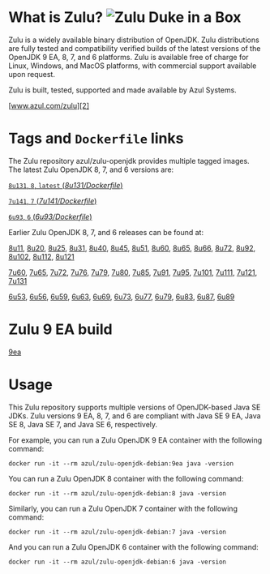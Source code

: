 What is Zulu? ![Zulu Duke in a Box][1]
======================================

Zulu is a widely available binary distribution of OpenJDK. Zulu distributions are fully tested and compatibility verified builds of the latest versions of the OpenJDK 9 EA, 8, 7, and 6 platforms. Zulu is available free of charge for Linux, Windows, and MacOS platforms, with commercial support available upon request.

Zulu is built, tested, supported and made available by Azul Systems.

[www.azul.com/zulu][2]

Tags and `Dockerfile` links
===========================

The Zulu repository azul/zulu-openjdk provides multiple tagged images. The latest Zulu OpenJDK 8, 7, and 6 versions are:

[`8u131`, `8`, `latest` (*8u131/Dockerfile*)][36]

[`7u141`, `7` (*7u141/Dockerfile*)][22]

[`6u93`, `6` (*6u93/Dockerfile*)][10]

Earlier Zulu OpenJDK 8, 7, and 6 releases can be found at:

[8u11][37], [8u20][38], [8u25][39], [8u31][40], [8u40][41], [8u45][42], [8u51][43], [8u60][44], [8u65][45], [8u66][46], [8u72][47], [8u92][48], [8u102][49], [8u112][50], [8u121][51]

[7u60][23], [7u65][24], [7u72][25], [7u76][26], [7u79][27], [7u80][28], [7u85][29], [7u91][30], [7u95][31], [7u101][32], [7u111][33], [7u121][34], [7u131][35]

[6u53][11], [6u56][12], [6u59][13], [6u63][14], [6u69][15], [6u73][16], [6u77][17], [6u79][18], [6u83][19], [6u87][20], [6u89][21]

Zulu 9 EA build
===============

[9ea][52]

Usage
=====

This Zulu repository supports multiple versions of OpenJDK-based Java SE JDKs. Zulu versions 9 EA, 8, 7, and 6 are compliant with Java SE 9 EA, Java SE 8, Java SE 7, and Java SE 6, respectively.

For example, you can run a Zulu OpenJDK 9 EA container with the following command:

    docker run -it --rm azul/zulu-openjdk-debian:9ea java -version

You can run a Zulu OpenJDK 8 container with the following command:

    docker run -it --rm azul/zulu-openjdk-debian:8 java -version

Similarly, you can run a Zulu OpenJDK 7 container with the following command:

    docker run -it --rm azul/zulu-openjdk-debian:7 java -version

And you can run a Zulu OpenJDK 6 container with the following command:

    docker run -it --rm azul/zulu-openjdk-debian:6 java -version


  [1]: http://www.azulsystems.com/sites/default/files//ZuluDocker60.gif
  [2]: http://www.azul.com/zulu
  [10]: https://github.com/zulu-openjdk/zulu-openjdk/blob/master/debian/6u93-6.16.0.1/Dockerfile
  [11]: https://github.com/zulu-openjdk/zulu-openjdk/blob/master/debian/6u53-6.5.0.2/Dockerfile
  [12]: https://github.com/zulu-openjdk/zulu-openjdk/blob/master/debian/6u56-6.6.0.1/Dockerfile
  [13]: https://github.com/zulu-openjdk/zulu-openjdk/blob/master/debian/6u59-6.7.0.2/Dockerfile
  [14]: https://github.com/zulu-openjdk/zulu-openjdk/blob/master/debian/6u63-6.8.0.1/Dockerfile
  [15]: https://github.com/zulu-openjdk/zulu-openjdk/blob/master/debian/6u69-6.9.0.3/Dockerfile
  [16]: https://github.com/zulu-openjdk/zulu-openjdk/blob/master/debian/6u73-6.10.0.3/Dockerfile
  [17]: https://github.com/zulu-openjdk/zulu-openjdk/blob/master/debian/6u77-6.11.0.2/Dockerfile
  [18]: https://github.com/zulu-openjdk/zulu-openjdk/blob/master/debian/6u79-6.12.0.2/Dockerfile
  [19]: https://github.com/zulu-openjdk/zulu-openjdk/blob/master/debian/6u83-6.13.0.3/Dockerfile
  [20]: https://github.com/zulu-openjdk/zulu-openjdk/blob/master/debian/6u87-6.14.0.1/Dockerfile
  [21]: https://github.com/zulu-openjdk/zulu-openjdk/blob/master/debian/6u89-6.15.0.1/Dockerfile
  [22]: https://github.com/zulu-openjdk/zulu-openjdk/blob/master/debian/7u141-7.18.0.3/Dockerfile
  [23]: https://github.com/zulu-openjdk/zulu-openjdk/blob/master/debian/7u60-7.5.0.1/Dockerfile
  [24]: https://github.com/zulu-openjdk/zulu-openjdk/blob/master/debian/7u65-7.6.0.1/Dockerfile
  [25]: https://github.com/zulu-openjdk/zulu-openjdk/blob/master/debian/7u72-7.7.0.1/Dockerfile
  [26]: https://github.com/zulu-openjdk/zulu-openjdk/blob/master/debian/7u76-7.8.0.3/Dockerfile
  [27]: https://github.com/zulu-openjdk/zulu-openjdk/blob/master/debian/7u79-7.9.0.2/Dockerfile
  [28]: https://github.com/zulu-openjdk/zulu-openjdk/blob/master/debian/7u80-7.10.0.1/Dockerfile
  [29]: https://github.com/zulu-openjdk/zulu-openjdk/blob/master/debian/7u85-7.11.0.3/Dockerfile
  [30]: https://github.com/zulu-openjdk/zulu-openjdk/blob/master/debian/7u91-7.12.0.3/Dockerfile
  [31]: https://github.com/zulu-openjdk/zulu-openjdk/blob/master/debian/7u95-7.13.0.1/Dockerfile
  [32]: https://github.com/zulu-openjdk/zulu-openjdk/blob/master/debian/7u101-7.14.0.5/Dockerfile
  [33]: https://github.com/zulu-openjdk/zulu-openjdk/blob/master/debian/7u111-7.15.0.1/Dockerfile
  [34]: https://github.com/zulu-openjdk/zulu-openjdk/blob/master/debian/7u121-7.16.0.1/Dockerfile
  [35]: https://github.com/zulu-openjdk/zulu-openjdk/blob/master/debian/7u131-7.17.0.5/Dockerfile
  [36]: https://github.com/zulu-openjdk/zulu-openjdk/blob/master/debian/8u131-8.21.0.1/Dockerfile
  [37]: https://github.com/zulu-openjdk/zulu-openjdk/blob/master/debian/8u11-8.2.0.1/Dockerfile
  [38]: https://github.com/zulu-openjdk/zulu-openjdk/blob/master/debian/8u20-8.3.0.1/Dockerfile
  [39]: https://github.com/zulu-openjdk/zulu-openjdk/blob/master/debian/8u25-8.4.0.1/Dockerfile
  [40]: https://github.com/zulu-openjdk/zulu-openjdk/blob/master/debian/8u31-8.5.0.1/Dockerfile
  [41]: https://github.com/zulu-openjdk/zulu-openjdk/blob/master/debian/8u40-8.6.0.1/Dockerfile
  [42]: https://github.com/zulu-openjdk/zulu-openjdk/blob/master/debian/8u45-8.7.0.5/Dockerfile
  [43]: https://github.com/zulu-openjdk/zulu-openjdk/blob/master/debian/8u51-8.8.0.3/Dockerfile
  [44]: https://github.com/zulu-openjdk/zulu-openjdk/blob/master/debian/8u60-8.9.0.4/Dockerfile
  [45]: https://github.com/zulu-openjdk/zulu-openjdk/blob/master/debian/8u65-8.10.0.1/Dockerfile
  [46]: https://github.com/zulu-openjdk/zulu-openjdk/blob/master/debian/8u66-8.11.0.1/Dockerfile
  [47]: https://github.com/zulu-openjdk/zulu-openjdk/blob/master/debian/8u72-8.13.0.5/Dockerfile
  [48]: https://github.com/zulu-openjdk/zulu-openjdk/blob/master/debian/8u92-8.15.0.1/Dockerfile
  [49]: https://github.com/zulu-openjdk/zulu-openjdk/blob/master/debian/8u102-8.17.0.3/Dockerfile
  [50]: https://github.com/zulu-openjdk/zulu-openjdk/blob/master/debian/8u112-8.19.0.1/Dockerfile
  [51]: https://github.com/zulu-openjdk/zulu-openjdk/blob/master/debian/8u121-8.20.0.5/Dockerfile
  [52]: https://github.com/zulu-openjdk/zulu-openjdk/blob/master/debian/9ea/Dockerfile
